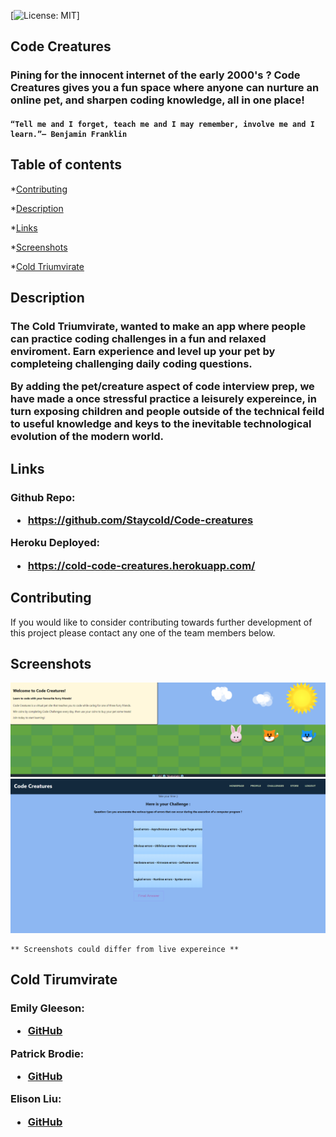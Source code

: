  [![License: MIT](https://img.shields.io/badge/License-MIT-yellow.svg)]


  
 
## Code Creatures
<h3>
Pining for the innocent internet of the early 2000's ? Code Creatures gives you a fun space where anyone can nurture an online pet, 
and sharpen coding knowledge, all in one place!
</h3>
    <h4>

    “Tell me and I forget, teach me and I may remember, involve me and I learn.”– Benjamin Franklin 
 </h4> 


 

## Table of contents

    
*[Contributing](#contributing)
    
*[Description](#description)
    
    
*[Links](#links)
    

    
*[Screenshots](#screenshots)
    
*[Cold Triumvirate](#cold-tirumvirate)
    
  ## Description
 <h3>
 The Cold Triumvirate, wanted to make an app where people can practice coding challenges in a fun and relaxed enviroment.
 Earn experience and level up your pet by completeing challenging daily coding questions.

  By adding the pet/creature aspect of code interview prep, we have made a once stressful practice a leisurely expereince,
  in turn exposing children and people outside of the technical feild to useful knowledge and keys to the inevitable technological
  evolution of the modern world. 
 </h3>
 
  
 


  ## Links
  <h3> Github Repo:
<ul>
<li> <a href="https://github.com/Staycold/Code-creatures" target="_blank">https://github.com/Staycold/Code-creatures</a> </li>
</ul>

Heroku Deployed:

<ul>
    <li> <a href="https://cold-code-creatures.herokuapp.com/" target="_blank">https://cold-code-creatures.herokuapp.com/</a> </li>
    </ul>



</h3>




  ## Contributing
  
  If you would like to consider contributing towards further development of this project please contact any one of the team members below.

  ## Screenshots

  <img src='./rmassets/landing.png'>
  <img src='./rmassets/question.png'>



    ** Screenshots could differ from live expereince **

  ## Cold Tirumvirate
   
   <h3>
   
   Emily Gleeson:

<ul>
    
<li> <a href="https://github.com/gleeson-emily" target="_blank">GitHub</a> </li>
</ul>

  Patrick Brodie:
<ul>
<li> <a href="https://github.com/Staycold" target="_blank">GitHub</a> </li>
</ul>

Elison Liu:

<ul>
<li> <a href="https://github.com/elisonliu97" target="_blank">GitHub</a> </li>
</ul>

